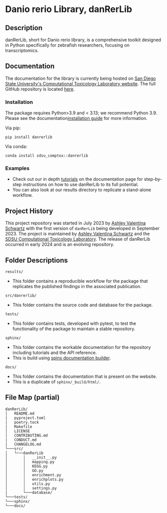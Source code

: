 # Danio rerio Library, danRerLib

## Description

danRerLib, short for Danio rerio library, is a comprehensive toolkit designed in Python specifically for zebrafish researchers, focusing on transcriptomics. 

## Documentation

The documentation for the library is currently being hosted on [San Diego State University's Computational Toxicology Laboratory website](https://sdsucomptox.github.io/danrerlib/index.html). The full GitHub repository is located [here](https://github.com/sdsucomptox/danrerlib).

### Installation

The package requires Python>3.9 and < 3.13; we recommend Python 3.9. Please see the documentation[installation guide](https://sdsucomptox.github.io/danrerlib/userguide/installation.html) for more information.

Via pip:
~~~~
pip install danrerlib
~~~~

Via conda: 
~~~~
conda install sdsu_comptox::danrerlib
~~~~

### Examples

- Check out our in depth [tutorials](https://sdsucomptox.github.io/danrerlib/tutorials) on the documentation page for step-by-step instructions on how to use danRerLib to its full potential. 
- You can also look at our results directory to replicate a stand-alone workflow. 

## Project History

This project repository was started in July 2023 by [Ashley Valentina Schwartz](https://github.com/ashleyvsch) with the first version of `danRerLib` being developed in September 2023. The project is maintained by [Ashley Valentina Schwartz](https://github.com/ashleyvsch) and the [SDSU Computational Toxicology Laboratory](https://github.com/sdsucomptox). The release of danRerLib occurred in early 2024 and is an evolving repository. 

## Folder Descriptions

`results/`
- This folder contains a reproducible workflow for the package that replicates the published findings in the associated publication. 

`src/danrerlib/`
- This folder contains the source code and database for the package.

`tests/`
- This folder contains tests, developed with pytest, to test the functionality of the package to maintain a stable repository.

`sphinx/`
- This folder contains the workable documentation for the repository including tutorials and the API reference.
- This is build using [spinx documentation builder](https://www.sphinx-doc.org/en/master/).

`docs/`
- This folder contains the documentation that is present on the website.
- This is a duplicate of `sphinx/_build/html/`.

## File Map (partial)

```
danRerLib/
│   README.md
|   pyproject.toml
|   poetry.tock
|   Makefile
│   LICENSE
|   CONTRIBUTING.md
|   CONDUCT.md
|   CHANGELOG.md
└───src/
│   └───danRerLib
│       │   __init__.py
│       │   mapping.py
│       │   KEGG.py
│       │   GO.py
│       │   enrichment.py
│       │   enrichplots.py
│       │   utils.py
│       │   settings.py
|       └───database/
└───tests/
└───sphinx/
└───docs/

```